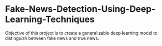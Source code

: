 # Fake-News-Detection-Using-Deep-Learning-Techniques
Objective of this project is to create a generalizable deep learning model to distinguish between fake news and true news.
